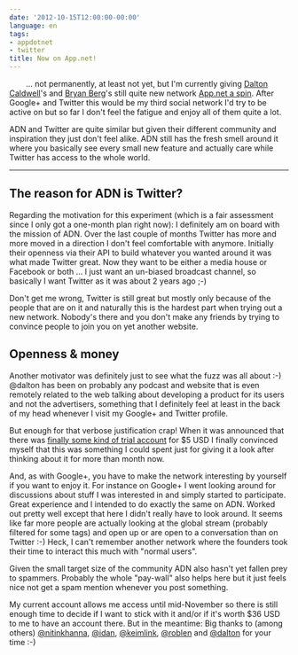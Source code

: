 ```yaml
---
date: '2012-10-15T12:00:00-00:00'
language: en
tags:
- appdotnet
- twitter
title: Now on App.net!
---
```



<img src="/media/2012/me-on-adn.png" alt="" style="float:left;margin:0 15px 15px 15px" />... not permanently, at least not yet, but I'm currently giving [Dalton Caldwell](https://alpha.app.net/dalton)'s and [Bryan Berg](https://alpha.app.net/berg)'s still quite new network [App.net a spin](https://alpha.app.net/zerok). After Google+ and Twitter this would be my third social network I'd try to be active on but so far I don't feel the fatigue and enjoy all of them quite a lot. 

ADN and Twitter are quite similar but given their different community and inspiration they just don't feel alike. ADN still has the fresh smell around it where you basically see every small new feature and actually care while Twitter has access to the whole world.

----------------

## The reason for ADN is Twitter?

Regarding the motivation for this experiment (which is a fair assessment since I only got a one-month plan right now): I definitely am on board with the mission of ADN. Over the last couple of months Twitter has more and more moved in a direction I don't feel comfortable with anymore. Initially their openness via their API to build whatever you wanted around it was what made Twitter great. Now they want to be either a media house or Facebook or both ... I just want an un-biased broadcast channel, so basically I want Twitter as it was about 2 years ago ;-)

Don't get me wrong, Twitter is still great but mostly only because of the people that are on it and naturally this is the hardest part when trying out a new network. Nobody's there and you don't make any friends by trying to convince people to join you on yet another website.

## Openness & money

Another motivator was definitely just to see what the fuzz was all about :-) @dalton has been on probably any podcast and website that is even remotely related to the web talking about developing a product for its users and not the advertisers, something that I definitely feel at least in the back of my head whenever I visit my Google+ and Twitter profile.

But enough for that verbose justification crap! When it was announced that there was [finally some kind of trial account](http://blog.app.net/blog/2012/10/01/app-net-pricing-changes/) for $5 USD I finally convinced myself that this was something I could spent just for giving it a look after thinking about it for more than month now.

And, as with Google+, you have to make the network interesting by yourself if you want to enjoy it. For instance on Google+ I went looking around for discussions about stuff I was interested in and simply started to participate. Great experience and I intended to do exactly the same on ADN. Worked out pretty well except that here I didn't really have to look around. It seems like far more people are actually looking at the global stream (probably filtered for some tags) and open up or are open to a conversation than on Twitter :-) Heck, I can't remember another network where the founders took their time to interact this much with "normal users".

Given the small target size of the community ADN also hasn't yet fallen prey to spammers. Probably the whole "pay-wall" also helps here but it just feels nice not get a spam mention whenever you post something.

My current account allows me access until mid-November so there is still enough time to decide if I want to stick with it and/or if it's worth $36 USD to me to have an account there. But in the meantime: Big thanks to (among others) [@nitinkhanna](https://alpha.app.net/nitinkhanna), [@idan](https://alpha.app.net/idan), [@keimlink](https://alpha.app.net/keimlink), [@roblen](https://alpha.app.net/idan) and [@dalton](https://alpha.app.net/dalton) for your time :-)
